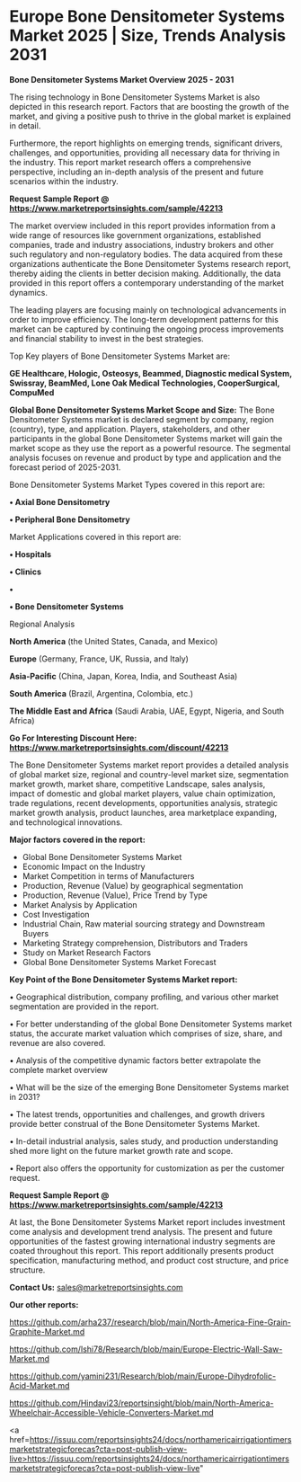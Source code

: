 # Europe Bone Densitometer Systems Market 2025 | Size, Trends Analysis 2031

<Strong> Bone Densitometer Systems Market Overview 2025 - 2031</strong>

The rising technology in Bone Densitometer Systems Market is also depicted in this research report. Factors that are boosting the growth of the market, and giving a positive push to thrive in the global market is explained in detail.

Furthermore, the report highlights on emerging trends, significant drivers, challenges, and opportunities, providing all necessary data for thriving in the industry. This report market research offers a comprehensive perspective, including an in-depth analysis of the present and future scenarios within the industry.

<strong>Request Sample Report @ <a href=https://www.marketreportsinsights.com/sample/42213>https://www.marketreportsinsights.com/sample/42213</a></strong>

The market overview included in this report provides information from a wide range of resources like government organizations, established companies, trade and industry associations, industry brokers and other such regulatory and non-regulatory bodies. The data acquired from these organizations authenticate the Bone Densitometer Systems research report, thereby aiding the clients in better decision making. Additionally, the data provided in this report offers a contemporary understanding of the market dynamics.

The leading players are focusing mainly on technological advancements in order to improve efficiency. The long-term development patterns for this market can be captured by continuing the ongoing process improvements and financial stability to invest in the best strategies.

Top Key players of Bone Densitometer Systems Market are:

<strong>GE Healthcare, Hologic, Osteosys, Beammed, Diagnostic medical System, Swissray, BeamMed, Lone Oak Medical Technologies, CooperSurgical, CompuMed</strong>

<strong><b>Global Bone Densitometer Systems Market Scope and Size:</b></strong>
The Bone Densitometer Systems market is declared segment by company, region (country), type, and application. Players, stakeholders, and other participants in the global Bone Densitometer Systems market will gain the market scope as they use the report as a powerful resource. The segmental analysis focuses on revenue and product by type and application and the forecast period of 2025-2031.

Bone Densitometer Systems Market Types covered in this report are:

<strong>•  Axial Bone Densitometry

•  Peripheral Bone Densitometry</strong>

Market Applications covered in this report are:

<strong>•  Hospitals

•  Clinics

•  

•  Bone Densitometer Systems</strong> 

Regional Analysis

<strong>North America</strong> (the United States, Canada, and Mexico)

<strong>Europe</strong> (Germany, France, UK, Russia, and Italy)

<strong>Asia-Pacific</strong> (China, Japan, Korea, India, and Southeast Asia)

<strong>South America</strong> (Brazil, Argentina, Colombia, etc.)

<strong>The Middle East and Africa</strong> (Saudi Arabia, UAE, Egypt, Nigeria, and South Africa)

<strong>Go For Interesting Discount Here: <a href=https://www.marketreportsinsights.com/discount/42213>https://www.marketreportsinsights.com/discount/42213</a></strong>

The Bone Densitometer Systems market report provides a detailed analysis of global market size, regional and country-level market size, segmentation market growth, market share, competitive Landscape, sales analysis, impact of domestic and global market players, value chain optimization, trade regulations, recent developments, opportunities analysis, strategic market growth analysis, product launches, area marketplace expanding, and technological innovations.

<strong><b>Major factors covered in the report:</b></strong>
<ul>
  <li>Global Bone Densitometer Systems Market </li>
  <li>Economic Impact on the Industry</li>
  <li>Market Competition in terms of Manufacturers</li>
  <li>Production, Revenue (Value) by geographical segmentation</li>
  <li>Production, Revenue (Value), Price Trend by Type</li>
  <li>Market Analysis by Application</li>
  <li>Cost Investigation</li>
  <li>Industrial Chain, Raw material sourcing strategy and Downstream Buyers</li>
  <li>Marketing Strategy comprehension, Distributors and Traders</li>
  <li>Study on Market Research Factors</li>
  <li>Global Bone Densitometer Systems Market Forecast</li>
</ul>

<strong><b>Key Point of the Bone Densitometer Systems Market report:</b></strong>

• Geographical distribution, company profiling, and various other market segmentation are provided in the report.

• For better understanding of the global Bone Densitometer Systems market status, the accurate market valuation which comprises of size, share, and revenue are also covered.

• Analysis of the competitive dynamic factors better extrapolate the complete market overview

• What will be the size of the emerging Bone Densitometer Systems market in 2031?

• The latest trends, opportunities and challenges, and growth drivers provide better construal of the Bone Densitometer Systems Market.

• In-detail industrial analysis, sales study, and production understanding shed more light on the future market growth rate and scope.

• Report also offers the opportunity for customization as per the customer request.

<strong>Request Sample Report @ <a href=https://www.marketreportsinsights.com/sample/42213>https://www.marketreportsinsights.com/sample/42213</a></strong>

At last, the Bone Densitometer Systems Market report includes investment come analysis and development trend analysis. The present and future opportunities of the fastest growing international industry segments are coated throughout this report. This report additionally presents product specification, manufacturing method, and product cost structure, and price structure.

<strong>Contact Us:</strong>
sales@marketreportsinsights.com

<strong>Our other reports:</strong>

<a href=https://github.com/arha237/research/blob/main/North-America-Fine-Grain-Graphite-Market.md>https://github.com/arha237/research/blob/main/North-America-Fine-Grain-Graphite-Market.md</a>

<a href=https://github.com/Ishi78/Research/blob/main/Europe-Electric-Wall-Saw-Market.md>https://github.com/Ishi78/Research/blob/main/Europe-Electric-Wall-Saw-Market.md</a>

<a href=https://github.com/yamini231/Research/blob/main/Europe-Dihydrofolic-Acid-Market.md>https://github.com/yamini231/Research/blob/main/Europe-Dihydrofolic-Acid-Market.md</a>

<a href=https://github.com/Hindavi23/reportsinsight/blob/main/North-America-Wheelchair-Accessible-Vehicle-Converters-Market.md>https://github.com/Hindavi23/reportsinsight/blob/main/North-America-Wheelchair-Accessible-Vehicle-Converters-Market.md</a>

<a href=https://issuu.com/reportsinsights24/docs/northamericairrigationtimersmarketstrategicforecas?cta=post-publish-view-live>https://issuu.com/reportsinsights24/docs/northamericairrigationtimersmarketstrategicforecas?cta=post-publish-view-live</a>"
